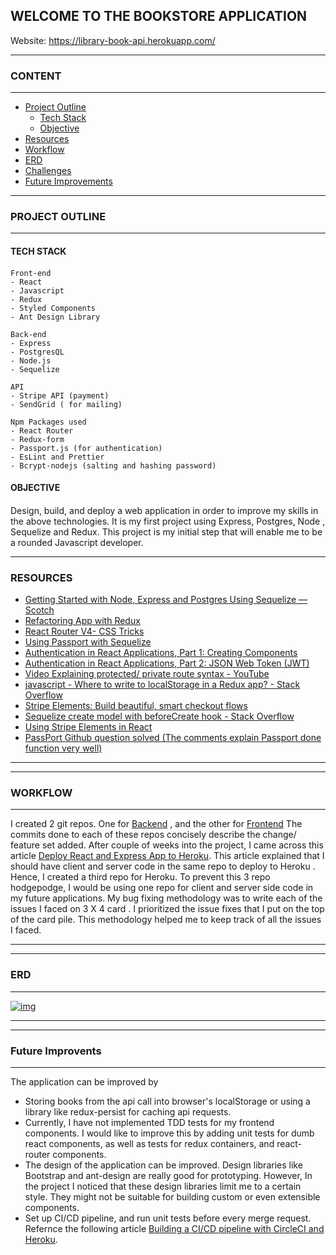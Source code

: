 
## WELCOME TO THE BOOKSTORE APPLICATION

Website: https://library-book-api.herokuapp.com/

* * *

### CONTENT

* * *

- [Project Outline](https://github.com/liam345/BookstoreApplication#Project_Outline)
    - [Tech Stack](https://github.com/liam345/BookstoreApplication#Tech_Stack)
    - [Objective](https://github.com/liam345/BookstoreApplication#Objective)
- [Resources](https://github.com/liam345/BookstoreApplication#Resources)
- [Workflow](https://github.com/liam345/BookstoreApplication#Workflow)
- [ERD](https://github.com/liam345/BookstoreApplication#ERD)
- [Challenges](https://github.com/liam345/BookstoreApplication#Challenges)
- [Future Improvements](https://github.com/liam345/BookstoreApplication#Improvements)

***
### [](https://github.com/liam345/BookstoreApplication#Project-Outline)PROJECT OUTLINE
___
#### [](https://github.com/liam345/BookstoreApplication#Tech_Stack)TECH STACK

#### 

```
Front-end
- React
- Javascript
- Redux
- Styled Components
- Ant Design Library

Back-end
- Express
- PostgresQL
- Node.js
- Sequelize

API 
- Stripe API (payment)
- SendGrid ( for mailing)

Npm Packages used
- React Router
- Redux-form
- Passport.js (for authentication)
- EsLint and Prettier
- Bcrypt-nodejs (salting and hashing password)

```


#### []((https://github.com/liam345/BookstoreApplication#Objective)) OBJECTIVE

#### 
Design, build, and deploy a web application in order to improve my skills in the above technologies. It is my first project using Express, Postgres, Node , Sequelize and Redux. This project is my initial step that will enable me to be a rounded Javascript developer.

***
### [](https://github.com/liam345/BookstoreApplication#Resources)RESOURCES
- [Getting Started with Node, Express and Postgres Using Sequelize ― Scotch](https://scotch.io/tutorials/getting-started-with-node-express-and-postgres-using-sequelize)
- [Refactoring App with Redux](https://tighten.co/blog/react-101-using-redux)
- [React Router V4- CSS Tricks](https://css-tricks.com/react-router-4/)
- [Using Passport with Sequelize](https://code.tutsplus.com/tutorials/using-passport-with-sequelize-and-mysql--cms-27537)
- [Authentication in React Applications, Part 1: Creating Components](https://vladimirponomarev.com/blog/authentication-in-react-apps-creating-components)
- [Authentication in React Applications, Part 2: JSON Web Token (JWT)](https://vladimirponomarev.com/blog/authentication-in-react-apps-jwt)
- [Video Explaining protected/ private route syntax - YouTube](https://www.youtube.com/watch?v=ojYbcon588A)
- [javascript - Where to write to localStorage in a Redux app? - Stack Overflow](https://stackoverflow.com/questions/35305661/where-to-write-to-localstorage-in-a-redux-app)
- [Stripe Elements: Build beautiful, smart checkout flows](https://stripe.github.io/elements-examples/)
- [Sequelize create model with beforeCreate hook - Stack Overflow](https://stackoverflow.com/questions/31427566/sequelize-create-model-with-beforecreate-hook)
- [Using Stripe Elements in React](https://stripe.com/docs/recipes/elements-react)
- [PassPort Github question solved (The comments explain Passport done function very well)](https://github.com/jaredhanson/passport-local/issues/4)

___
***
### [](https://github.com/liam345/BookstoreApplication#Workflow)WORKFLOW
___
I created 2 git repos. One for [Backend](https://github.com/Liam345/LibraryApp) , and the other for [Frontend](https://github.com/Liam345/LibraryAppFrontend) 
The commits done to each of these repos concisely describe the change/ feature set added.
After couple of weeks into the project, I came across this article [Deploy React and Express App to Heroku](https://daveceddia.com/deploy-react-express-app-heroku/). This article explained that I should have client and server code in the same repo to deploy to Heroku . Hence, I created a third repo for Heroku. To prevent this 3 repo hodgepodge, I would be using one repo for client and server side code in my future applications.
My bug fixing methodology was to write each of the issues I faced on 3 X 4 card . I prioritized the issue fixes that I put on the top of the card pile. This methodology helped me to keep track of all the issues I faced.  

___
***
### [](https://github.com/liam345/BookstoreApplication#ERD)ERD
___

[![img](https://github.com/liam345/BookstoreApplication/raw/master/readme_assets/ERD.png?sanitize=true)](https://github.com/liam345/BookstoreApplication/master/readme_assets/ERD.png)

___
***
### [](https://github.com/liam345/BookstoreApplication#Improvements)Future Improvents
___
The application can be improved by 
- Storing books from the api call into browser's localStorage or using a library like redux-persist for caching api requests.
- Currently, I have not implemented TDD tests for my frontend components. I would like to improve this by adding unit tests for dumb react components, as well as tests for redux containers, and react-router components.
- The design of the application can be improved. Design libraries like Bootstrap and ant-design are really good for prototyping. However, In the project I noticed that these design libraries limit me to a certain style. They might not be suitable for building custom or even extensible components.
- Set up CI/CD pipeline, and run unit tests before every merge request. Refernce the following article
[Building a CI/CD pipeline with CircleCI and Heroku](https://medium.com/99xtechnology/building-a-ci-cd-pipeline-with-circleci-and-heroku-57bae2d0bac0).
